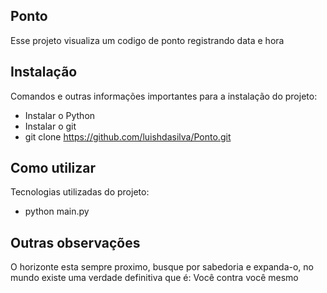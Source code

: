 ## Ponto

Esse projeto visualiza um codigo de ponto registrando data e hora

## Instalação
Comandos e outras informações importantes para a instalação do projeto:
- Instalar o Python
- Instalar o git
- git clone https://github.com/luishdasilva/Ponto.git
## Como utilizar
Tecnologias utilizadas do projeto:
- python main.py

## Outras observações
O horizonte esta sempre proximo, busque por sabedoria e expanda-o, no mundo existe
uma verdade definitiva que é: Você contra você mesmo
